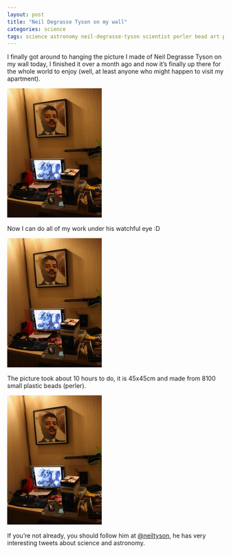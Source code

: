 ```yaml
---
layout: post
title: "Neil Degrasse Tyson on my wall"
categories: science
tags: science astronomy neil-degrasse-tyson scientist perler bead art portrait waybackmachine
---
```


I finally got around to hanging the picture I made of Neil Degrasse Tyson on my wall today, I finished it over a month ago and now it’s finally up there for the whole world to enjoy (well, at least anyone who might happen to visit my apartment).

![Neil degrasse tyson perler](/images/2010-neil-perler1.jpg)

Now I can do all of my work under his watchful eye :D

![Neil degrasse tyson perler](/images/2010-neil-perler1.jpg)

The picture took about 10 hours to do, it is 45x45cm and made from 8100 small plastic beads (perler).

![Neil degrasse tyson perler](/images/2010-neil-perler1.jpg)

If you’re not already, you should follow him at [@neiltyson](https://twitter.com/neiltyson), he has very interesting tweets about science and astronomy.
